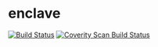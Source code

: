 # enclave

[![Build Status](https://travis-ci.org/csjayp/enclave.svg?branch=master)](https://travis-ci.org/csjayp/enclave)
[![Coverity Scan Build Status](https://scan.coverity.com/projects/csjayp-enclave/badge.svg)](https://scan.coverity.com/projects/csjayp-enclave)
